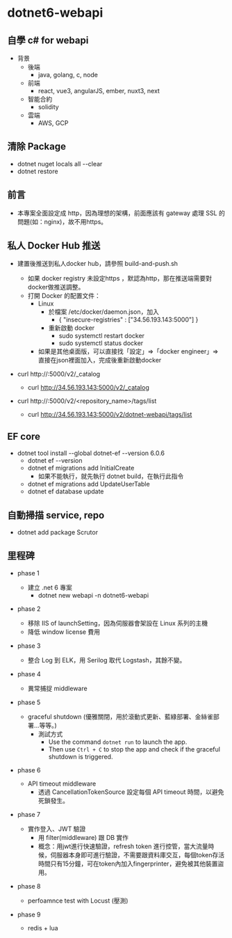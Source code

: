 # dotnet6-webapi

## 自學 c# for webapi

- 背景
    - 後端
        - java, golang, c, node
    - 前端
        - react, vue3, angularJS, ember, nuxt3, next
    - 智能合約
        - solidity
    - 雲端
        - AWS, GCP

## 清除 Package

- dotnet nuget locals all --clear
- dotnet restore

## 前言

- 本專案全面設定成 http，因為理想的架構，前面應該有 gateway 處理 SSL 的問題(如：nginx)，故不用https。

## 私人 Docker Hub 推送

- 建置後推送到私人docker hub，請參照 build-and-push.sh 
    - 如果 docker registry 未設定https ，默認為http，那在推送端需要對docker做推送調整。
    - 打開 Docker 的配置文件：
        - Linux
            - 於檔案 /etc/docker/daemon.json，加入
                - { "insecure-registries" : ["34.56.193.143:5000"] }
            - 重新啟動 docker
                - sudo systemctl restart docker
                - sudo systemctl status docker
        - 如果是其他桌面版，可以直接找「設定」=>「docker engineer」=> 直接在json裡面加入，完成後重新啟動docker

- curl http://<your-gcp-vm-ip>:5000/v2/_catalog
    - curl http://34.56.193.143:5000/v2/_catalog

- curl http://<your-gcp-vm-ip>:5000/v2/<repository_name>/tags/list
    - curl http://34.56.193.143:5000/v2/dotnet-webapi/tags/list

## EF core

- dotnet tool install --global dotnet-ef --version 6.0.6
    - dotnet ef --version
    - dotnet ef migrations add InitialCreate
        - 如果不能執行，就先執行 dotnet build，在執行此指令
    - dotnet ef migrations add UpdateUserTable
    - dotnet ef database update
    
## 自動掃描 service, repo

- dotnet add package Scrutor

## 里程碑

- phase 1
    - 建立 .net 6 專案
        - dotnet new webapi -n dotnet6-webapi 

- phase 2
    - 移除 IIS of launchSetting，因為伺服器會架設在 Linux 系列的主機
    - 降低 window license 費用

- phase 3
    - 整合 Log 到 ELK，用 Serilog 取代 Logstash，其餘不變。

- phase 4
    - 異常捕捉 middleware

- phase 5
    - graceful shutdown (優雅關閉，用於滾動式更新、藍綠部署、金絲雀部署...等等。)
        - 測試方式
            - Use the command `dotnet run` to launch the app.
            - Then use `Ctrl + C` to stop the app and check if the graceful shutdown is triggered.

- phase 6
    - API timeout middleware
        - 透過 CancellationTokenSource 設定每個 API timeout 時間，以避免死鎖發生。

- phase 7
    - 實作登入、JWT 驗證
        - 用 filter(middleware) 跟 DB 實作
        - 概念：用jwt進行快速驗證，refresh token 進行控管，當大流量時候，伺服器本身即可進行驗證，不需要跟資料庫交互，每個token存活時間只有15分鐘，可在token內加入fingerprinter，避免被其他裝置盜用。

- phase 8
    - perfoamnce test with Locust (壓測)

- phase 9
    - redis + lua 
